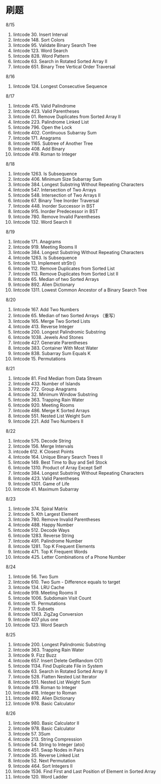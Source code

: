# 刷题

8/15 

1. lintcode 30. Insert Interval
2. lintcode 148. Sort Colors
3. lintcode 95. Validate Binary Search Tree
4. lintcode 123. Word Search
5. lintcode 828. Word Pattern
6. lintcode 63. Search in Rotated Sorted Array II
7. lintcode 651. Binary Tree Vertical Order Traversal

8/16 

1. lintcode 124. Longest Consecutive Sequence

8/17 

1. lintcode 415. Valid Palindrome
2. lintcode 423. Valid Parentheses
3. lintcode 01. Remove Duplicates from Sorted Array II
4. lintcode 223. Palindrome Linked List
5. lintcode 796. Open the Lock
6. lintcode 402. Continuous Subarray Sum
7. lintcode 171. Anagrams
8. lintcode 1165. Subtree of Another Tree
9. lintcode 408. Add Binary
10. lintcode 419. Roman to Integer

8/18 

1. lintcode 1263. Is Subsequence
2. lintcode 406. Minimum Size Subarray Sum
3. lintcode 384. Longest Substring Without Repeating Characters
4. lintcode 547. Intersection of Two Arrays
5. lintcode 548. Intersection of Two Arrays II
6. lintcode 67. Binary Tree Inorder Traversal
7. lintcode 448. Inorder Successor in BST
8. lintcode 915. Inorder Predecessor in BST
9. lintcode 780. Remove Invalid Parentheses
10. lintcode 132. Word Search II

8/19 

1. lintcode 171. Anagrams 
2. lintcode 919. Meeting Rooms II
3. lintcode 384. Longest Substring Without Repeating Characters
4. lintcode 1263. Is Subsequence
5. lintcode 13. Implement strStr()
6. lintcode 112. Remove Duplicates from Sorted List
7. lintcode 113. Remove Duplicates from Sorted List II
8. lintcode 65. Median of two Sorted Arrays
9. lintcode 892. Alien Dictionary
10. lintcode 1311. Lowest Common Ancestor of a Binary Search Tree

8/20 

1. lintcode 167. Add Two Numbers
2. lintcode 65. Median of two Sorted Arrays （重写）
3. lintcode 165. Merge Two Sorted Lists
4. lintcode 413. Reverse Integer
5. lintcode 200. Longest Palindromic Substring
6. lintcode 1038. Jewels And Stones
7. lintcode 427. Generate Parentheses
8. lintcode 383. Container With Most Water
9. lintcode 838. Subarray Sum Equals K
10. lintcode 15. Permutations

8/21 

1. lintcode 81. Find Median from Data Stream
2. lintcode 433. Number of Islands
3. lintcode 772. Group Anagrams
4. lintcode 32. Minimum Window Substring
5. lintcode 363. Trapping Rain Water
6. lintcode 920. Meeting Rooms
7. lintcode 486. Merge K Sorted Arrays
8. lintcode 551. Nested List Weight Sum
9. lintcode 221. Add Two Numbers II

8/22 

1. lintcode 575. Decode String
2. lintcode 156. Merge Intervals
3. intcode 612. K Closest Points
4. lintcode 164. Unique Binary Search Trees II
5. lintcode 149. Best Time to Buy and Sell Stock
6. lintcode 1310. Product of Array Except Self
7. lintcode 384. Longest Substring Without Repeating Characters
8. lintcode 423. Valid Parentheses
9. lintcode 1301. Game of Life
10. lintcode 41. Maximum Subarray

8/23 

1. lintcode 374. Spiral Matrix
2. lintcode 5. Kth Largest Element
3. lintcode 780. Remove Invalid Parentheses
4. lintcode 488. Happy Number
5. lintcode 512. Decode Ways
6. lintcode 1283. Reverse String
7. lintcode 491. Palindrome Number
8. lintcode 1281. Top K Frequent Elements
9. lintcode 471. Top K Frequent Words
10. lintcode 425. Letter Combinations of a Phone Number

8/24 

1. lintcode 56. Two Sum
2. lintcode 610. Two Sum - Difference equals to target
3. lintcode 134. LRU Cache
4. lintcode 919. Meeting Rooms II
5. lintcode 1006. Subdomain Visit Count
6. lintcode 15. Permutations
7. lintcode 17. Subsets
8. lintcode 1363. ZigZag Conversion
9. lintcode 407 plus one 
10. lintcode 123. Word Search

8/25
1. lintcode 200. Longest Palindromic Substring
2. lintcode 363. Trapping Rain Water
3. lintcode 9. Fizz Buzz
4. lintcode 657. Insert Delete GetRandom O(1)
5. lintcode 1134. Find Duplicate File in System
6. lintcode 63. Search in Rotated Sorted Array II
7. lintcode 528. Flatten Nested List Iterator
8. lintcode 551. Nested List Weight Sum
9. lintcode 419. Roman to Integer
10. lintcode 418. Integer to Roman
11. lintcode 892. Alien Dictionary
12. lintcode 978. Basic Calculator

8/26
1. lintcode 980. Basic Calculator II
2. lintcode 978. Basic Calculator
3. lintcode 57. 3Sum
4. lintcode 213. String Compression
5. lintcode 54. String to Integer (atoi)
6. lintcode 451. Swap Nodes in Pairs
7. lintcode 35. Reverse Linked List
8. lintcode 52. Next Permutation
9. lintcode 464. Sort Integers II
10. lintcode 1536. Find First and Last Position of Element in Sorted Array
11. lintcode 120. Word Ladder







